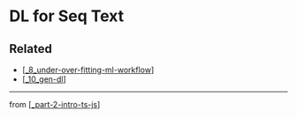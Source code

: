 # DL for Seq Text

## Related
- [[_8_under-over-fitting-ml-workflow]]
- [[_10_gen-dl]]
---
from [[_part-2-intro-ts-js]]

[//begin]: # "Autogenerated link references for markdown compatibility"
[_8_under-over-fitting-ml-workflow]: ../8_under-over-fitting-ml-workflow/_8_under-over-fitting-ml-workflow.md "Under Over Fitting ML Workflow"
[_10_gen-dl]: ../10_gen-dl/_10_gen-dl.md "Generative DL"
[_part-2-intro-ts-js]: ../../Part-2-Intro-TS-JS/_part-2-intro-ts-js.md "Part 2 Intro TS JS"
[//end]: # "Autogenerated link references"